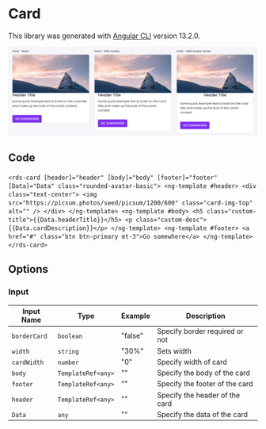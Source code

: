 # Card

This library was generated with [Angular CLI](https://github.com/angular/angular-cli) version 13.2.0.
<p align="left">
<img src="../../assets/Card.png" alt="Card"/>
<p/>

## Code

`<rds-card
  [header]="header"
  [body]="body"
  [footer]="footer"
  [Data]="Data"
  class="rounded-avatar-basic">
  <ng-template #header>
    <div class="text-center">
      <img
        src="https://picsum.photos/seed/picsum/1200/600"
        class="card-img-top"
        alt=""
      />
    </div>
  </ng-template>
  <ng-template #body>
    <h5 class="custom-title">{{Data.headerTitle}}</h5>
    <p class="custom-desc">{{Data.cardDescription}}</p>
  </ng-template>
  <ng-template #footer>
    <a href="#" class="btn btn-primary mt-3">Go somewhere</a>
  </ng-template>
</rds-card>`

## Options
### Input
<!-- prettier-ignore -->
| Input Name                  | Type                             |Example| Description                                                                  |
| --------------------------- | -------------------------------- |------------| ---------------------------------------------------------------------------- |
| `borderCard`           | `boolean`                          | "false"|Specify border required or not |
| `width`                   |  `string`                         | "30%"|Sets width|
| `cardWidth`                | `number`                           |"0"|Specify width of card    |
| `body`                | `TemplateRef<any>`                           |""|Specify the body of the card     |
| `footer`                | `TemplateRef<any>`                           |""|Specify the footer of the card     |
| `header`                | `TemplateRef<any>`                           |""|Specify the header of the card     |
| `Data`                | `any`                           |""| Specify the data of the card     |

